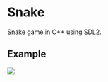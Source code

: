 # Snake
Snake game in C++ using SDL2.

## Example
![](https://github.com/drumi/drumi/blob/main/images/snake.gif)
